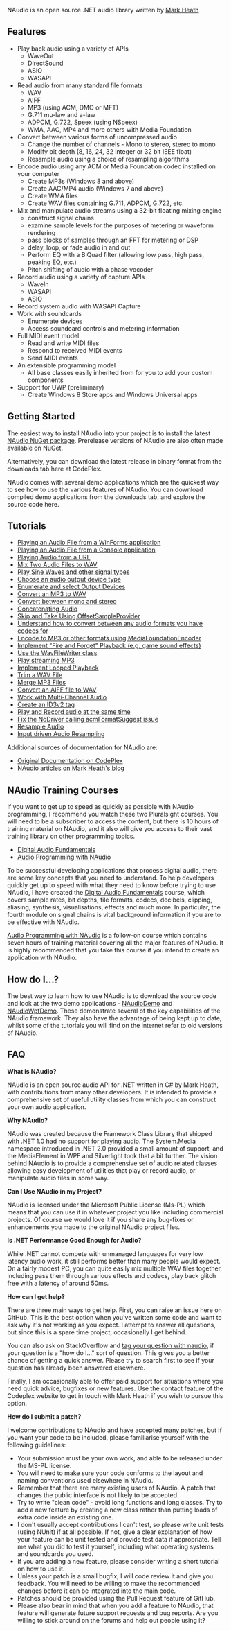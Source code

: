 NAudio is an open source .NET audio library written by [Mark Heath](https://markheath.net)

## Features

* Play back audio using a variety of APIs
    * WaveOut
    * DirectSound
    * ASIO
    * WASAPI
* Read audio from many standard file formats 
    * WAV
    * AIFF
    * MP3 (using ACM, DMO or MFT)
    * G.711 mu-law and a-law
    * ADPCM, G.722, Speex (using NSpeex)
    * WMA, AAC, MP4 and more others with Media Foundation
* Convert between various forms of uncompressed audio
    * Change the number of channels - Mono to stereo, stereo to mono
    * Modify bit depth (8, 16, 24, 32 integer or 32 bit IEEE float)
    * Resample audio using a choice of resampling algorithms
* Encode audio using any ACM or Media Foundation codec installed on your computer
    * Create MP3s (Windows 8 and above)
    * Create AAC/MP4 audio (Windows 7 and above)
    * Create WMA files
    * Create WAV files containing G.711, ADPCM, G.722, etc.
* Mix and manipulate audio streams using a 32-bit floating mixing engine
    * construct signal chains 
    * examine sample levels for the purposes of metering or waveform rendering
    * pass blocks of samples through an FFT for metering or DSP
    * delay, loop, or fade audio in and out
    * Perform EQ with a BiQuad filter (allowing low pass, high pass, peaking EQ, etc.)
    * Pitch shifting of audio with a phase vocoder
* Record audio using a variety of capture APIs
    * WaveIn
    * WASAPI
    * ASIO
* Record system audio with WASAPI Capture
* Work with soundcards
    * Enumerate devices
    * Access soundcard controls and metering information
* Full MIDI event model
    * Read and write MIDI files
    * Respond to received MIDI events
    * Send MIDI events
* An extensible programming model
    * All base classes easily inherited from for you to add your custom components
* Support for UWP (preliminary)
    * Create Windows 8 Store apps and Windows Universal apps

## Getting Started

The easiest way to install NAudio into your project is to install the latest [NAudio NuGet package](https://www.nuget.org/packages/NAudio/). Prerelease versions of NAudio are also often made available on NuGet.

Alternatively, you can download the latest release in binary format from the downloads tab here at CodePlex.

NAudio comes with several demo applications which are the quickest way to see how to use the various features of NAudio. You can download compiled demo applications from the downloads tab, and explore the source code here.

## Tutorials

 - [Playing an Audio File from a WinForms application](Docs/PlayAudioFileWinForms.md)
 - [Playing an Audio File from a Console application](Docs/PlayAudioFileConsoleApp.md)
 - [Playing Audio from a URL](Docs/PlayAudioFromUrl.md)
 - [Mix Two Audio Files to WAV](Docs/MixTwoAudioFilesToWav.md)
 - [Play Sine Waves and other signal types](Docs/PlaySineWave.md)
 - [Choose an audio output device type](Docs/OutputDeviceTypes.md)
 - [Enumerate and select Output Devices](Docs/EnumerateOutputDevices.md)
 - [Convert an MP3 to WAV](Docs/ConvertMp3ToWav.md)
 - [Convert between mono and stereo](Docs/ConvertBetweenStereoAndMono.md)
 - [Concatenating Audio](Docs/ConcatenatingAudio.md)
 - [Skip and Take Using OffsetSampleProvider](Docs/OffsetSampleProvider.md)
 - [Understand how to convert between any audio formats you have codecs for](http://www.codeproject.com/Articles/501521/How-to-convert-between-most-audio-formats-in-NET)
 - [Encode to MP3 or other formats using MediaFoundationEncoder](http://markheath.net/post/naudio-mediafoundationencoder)
 - [Implement "Fire and Forget" Playback (e.g. game sound effects)](http://mark-dot-net.blogspot.co.uk/2014/02/fire-and-forget-audio-playback-with.html)
 - [Use the WavFileWriter class](http://mark-dot-net.blogspot.com/2011/04/how-to-use-wavefilewriter.html)
 - [Play streaming MP3](http://mark-dot-net.blogspot.com/2011/05/how-to-play-back-streaming-mp3-using.html)
 - [Implement Looped Playback](http://mark-dot-net.blogspot.com/2009/10/looped-playback-in-net-with-naudio.html)
 - [Trim a WAV File](http://mark-dot-net.blogspot.com/2009/09/trimming-wav-file-using-naudio.html)
 - [Merge MP3 Files](http://mark-dot-net.blogspot.com/2010/11/merging-mp3-files-with-naudio-in-c-and.html)
 - [Convert an AIFF file to WAV](http://mark-dot-net.blogspot.com/2011/05/how-to-convert-aiff-files-to-wav-using.html)
 - [Work with Multi-Channel Audio](http://mark-dot-net.blogspot.com/2012/01/handling-multi-channel-audio-in-naudio.html)
 - [Create an ID3v2 tag](http://naudio.codeplex.com/wikipage?title=Create%20an%20ID3v2%20Tag)
 - [Play and Record audio at the same time](http://mark-dot-net.blogspot.co.uk/2014/03/how-to-record-and-play-audio-at-same.html)
 - [Fix the NoDriver calling acmFormatSuggest issue](http://mark-dot-net.blogspot.co.uk/2014/04/nodriver-calling-acmformatsuggest.html)
 - [Resample Audio](http://mark-dot-net.blogspot.co.uk/2014/05/how-to-resample-audio-with-naudio.html)
 - [Input driven Audio Resampling](http://markheath.net/post/input-driven-resampling-with-naudio-using-acm)


Additional sources of documentation for NAudio are:
 - [Original Documentation on CodePlex](http://naudio.codeplex.com/documentation)
 - [NAudio articles on Mark Heath's blog](http://markheath.net/category/naudio)

## NAudio Training Courses

If you want to get up to speed as quickly as possible with NAudio programming, I recommend you watch these two Pluralsight courses. You will need to be a subscriber to access the content, but there is 10 hours of training material on NAudio, and it also will give you access to their vast training library on other programming topics.

- [Digital Audio Fundamentals](http://pluralsight.com/training/Courses/TableOfContents/digital-audio-fundamentals)
- [Audio Programming with NAudio](http://pluralsight.com/training/Courses/TableOfContents/audio-programming-naudio)

To be successful developing applications that process digital audio, there are some key concepts that you need to understand. To help developers quickly get up to speed with what they need to know before trying to use NAudio, I have created the [Digital Audio Fundamentals](http://pluralsight.com/training/Courses/TableOfContents/digital-audio-fundamentals) course, which covers sample rates, bit depths, file formats, codecs, decibels, clipping, aliasing, synthesis, visualisations, effects and much more. In particular, the fourth module on signal chains is vital background information if you are to be effective with NAudio. 

[Audio Programming with NAudio](http://pluralsight.com/training/Courses/TableOfContents/audio-programming-naudio) is a follow-on course which contains seven hours of training material covering all the major features of NAudio. It is highly recommended that you take this course if you intend to create an application with NAudio.

## How do I...?

The best way to learn how to use NAudio is to download the source code and look at the two demo applications - [NAudioDemo](https://github.com/naudio/NAudio/tree/master/NAudioDemo) and [NAudioWpfDemo](https://github.com/naudio/NAudio/tree/master/NAudioWpfDemo). These demonstrate several of the key capabilities of the NAudio framework. They also have the advantage of being kept up to date, whilst some of the tutorials you will find on the internet refer to old versions of NAudio.

## FAQ

**What is NAudio?**

NAudio is an open source audio API for .NET written in C# by Mark Heath, with contributions from many other developers. It is intended to provide a comprehensive set of useful utility classes from which you can construct your own audio application.

**Why NAudio?**

NAudio was created because the Framework Class Library that shipped with .NET 1.0 had no support for playing audio. The System.Media namespace introduced in .NET 2.0 provided a small amount of support, and the MediaElement in WPF and Silverlight took that a bit further. The vision behind NAudio is to provide a comprehensive set of audio related classes allowing easy development of utilities that play or record audio, or manipulate audio files in some way.

**Can I Use NAudio in my Project?**

NAudio is licensed under the Microsoft Public License (Ms-PL) which means that you can use it in whatever project you like including commercial projects. Of course we would love it if you share any bug-fixes or enhancements you made to the original NAudio project files.

**Is .NET Performance Good Enough for Audio?**

While .NET cannot compete with unmanaged languages for very low latency audio work, it still performs better than many people would expect. On a fairly modest PC, you can quite easily mix multiple WAV files together, including pass them through various effects and codecs, play back glitch free with a latency of around 50ms.

**How can I get help?**

There are three main ways to get help. First, you can raise an issue here on GitHub. This is the best option when you've written some code and want to ask why it's not working as you expect. I attempt to answer all questions, but since this is a spare time project, occasionally I get behind. 

You can also ask on StackOverflow and [tag your question with naudio](http://stackoverflow.com/questions/tagged/naudio), if your question is a "how do I..." sort of question. This gives you a better chance of getting a quick answer. Please try to search first to see if your question has already been answered elsewhere.

Finally, I am occasionally able to offer paid support for situations where you need quick advice, bugfixes or new features. Use the contact feature of the Codeplex website to get in touch with Mark Heath if you wish to pursue this option.

**How do I submit a patch?**

I welcome contributions to NAudio and have accepted many patches, but if you want your code to be included, please familiarise yourself with the following guidelines:

 - Your submission must be your own work, and able to be released under the MS-PL license.
 - You will need to make sure your code conforms to the layout and naming conventions used elsewhere in NAudio.
 - Remember that there are many existing users of NAudio. A patch that changes the public interface is not likely to be accepted.
 - Try to write "clean code" - avoid long functions and long classes. Try to add a new feature by creating a new class rather than putting loads of extra code inside an existing one.
 - I don't usually accept contributions I can't test, so please write unit tests (using NUnit) if at all possible. If not, give a clear explanation of how your feature can be unit tested and provide test data if appropriate. Tell me what you did to test it yourself, including what operating systems and soundcards you used.
 - If you are adding a new feature, please consider writing a short tutorial on how to use it.
 - Unless your patch is a small bugfix, I will code review it and give you feedback. You will need to be willing to make the recommended changes before it can be integrated into the main code.
 - Patches should be provided using the Pull Request feature of GitHub.
 - Please also bear in mind that when you add a feature to NAudio, that feature will generate future support requests and bug reports. Are you willing to stick around on the forums and help out people using it?
